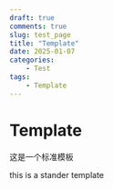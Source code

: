 ```yaml
---
draft: true 
comments: true
slug: test_page
title: "Template"
date: 2025-01-07
categories: 
    - Test
tags:
    - Template
---
```

# Template

这是一个标准模板

this is a stander template

<!-- more -->